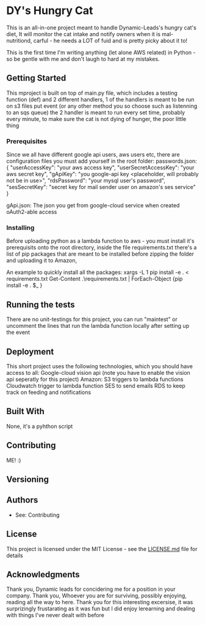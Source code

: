 # DY's Hungry Cat

This is an all-in-one project meant to handle Dynamic-Leads's hungry cat's diet,
It will monitor the cat intake and notify owners when it is mal-nutritiond, carful - he needs a LOT of fuid and is pretty picky about it to!

This is the first time I'm writing anything (let alone AWS related) in Python - so be gentle with me and don't laugh to hard at my mistakes.

## Getting Started

This mproject is built on top of main.py file, which includes a testing function (def) and 2 different handlers,
1 of the handlers is meant to be run on s3 files put event (or any other method you so choose such as listenning to an sqs queue)
the 2 handler is meant to run every set time, probably every minute, to make sure the cat is not dying of hunger, the poor little thing

### Prerequisites

Since we all have different google api users, aws users etc, there are configuration files you must add yourself in the root folder:
passwords.json:
{
    "userAccessKey": "your aws access key",
    "userSecretAccessKey": "your aws secret key",
    "gApiKey": "you google-api key <placeholder, will probably not be in use>",
    "rdsPassword": "your mysql user's password",
    "sesSecretKey": "secret key for mail sender user on amazon's ses service"
}

gApi.json:
The json you get from google-cloud service when created oAuth2-able access

### Installing

Before uploading python as a lambda function to aws - you must install it's prerequisits onto the root directory,
inside the file requirements.txt there's a list of pip packages that are meant to be installed before zipping the folder and uploading it to Amazon,

An example to quickly install all the packages:
<bash> xargs -L 1 pip install -e . < requirements.txt
<powershell> Get-Content .\requirements.txt | ForEach-Object {pip install -e . $_ }

## Running the tests

There are no unit-testings for this project, you can run "maintest" or uncomment the lines that run the lambda function locally after setting up the event

## Deployment

This short project uses the following technologies, which you should have access to all:
Google-cloud vision api (note you have to enable the vision api seperatly for this project)
Amazon:
S3 triggers to lambda functions
Cloudwatch trigger to lambda function
SES to send emails
RDS to keep track on feeding and notifications

## Built With

None, it's a pyhthon script

## Contributing

ME! :)

## Versioning

## Authors

* See: Contributing

## License

This project is licensed under the MIT License - see the [LICENSE.md](LICENSE.md) file for details

## Acknowledgments

Thank you, Dynamic leads for concidering me for a position in your company.
Thank you, Whoever you are for surviving, possibly enjoying, reading all the way to here.
Thank you for this interesting excersise, it was surprizingly frustarating as it was fun but I did enjoy lerearning and dealing with things I've never dealt with before